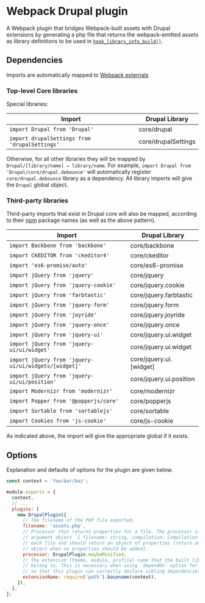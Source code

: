 # Webpack Drupal plugin

A Webpack plugin that bridges Webpack-built assets with Drupal extensions by
generating a php file that returns the webpack-emitted assets as library
definitions to be used in [`hook_library_info_build()`](https://api.drupal.org/apis/hook_library_info_build).

## Dependencies

Imports are automatically mapped to [Webpack externals](https://webpack.js.org/configuration/externals)

### Top-level Core libraries

Special libraries:

| Import                                        | Drupal Library      |
| --------------------------------------------- | ------------------- |
| `import Drupal from 'Drupal'`                 | core/drupal         |
| `import drupalSettings from 'drupalSettings'` | core/drupalSettings |

Otherwise, for all other libraries they will be mapped by
`Drupal/[library/name] → library/name`. For example,
`import Drupal from 'Drupal/core/drupal.debounce'` will automatically register
`core/drupal.debounce` library as a dependency. All library imports will give
the `Drupal` global object.

### Third-party libraries

Third-party imports that exist in Drupal core will also be mapped, according to
their [npm](https://npmjs.com/) package names (as well as the above pattern).

| Import                                               | Drupal Library          |
| ---------------------------------------------------- | ----------------------- |
| `import Backbone from 'backbone'`                    | core/backbone           |
| `import CKEDITOR from 'ckeditor4'`                   | core/ckeditor           |
| `import 'es6-promise/auto'`                          | core/es6-promise        |
| `import jQuery from 'jquery'`                        | core/jquery             |
| `import jQuery from 'jquery-cookie'`                 | core/jquery.cookie      |
| `import jQuery from 'farbtastic'`                    | core/jquery.farbtastic  |
| `import jQuery from 'jquery-form'`                   | core/jquery.form        |
| `import jQuery from 'joyride'`                       | core/jquery.joyride     |
| `import jQuery from 'jquery-once'`                   | core/jquery.once        |
| `import jQuery from 'jquery-ui'`                     | core/jquery.ui.widget   |
| `import jQuery from 'jquery-ui/ui/widget'`           | core/jquery.ui.widget   |
| `import jQuery from 'jquery-ui/ui/widgets/[widget]'` | core/jquery.ui.[widget] |
| `import jQuery from 'jquery-ui/ui/position'`         | core/jquery.ui.position |
| `import Modernizr from 'modernizr'`                  | core/modernizr          |
| `import Popper from '@popperjs/core'`                | core/popperjs           |
| `import Sortable from 'sortablejs'`                  | core/sortable           |
| `import Cookies from 'js-cookie'`                    | core/js-cookie          |

As indicated above, the import will give the appropriate global if it exists.

## Options

Explanation and defaults of options for the plugin are given below.

```js
const context = 'foo/bar/baz';

module.exports = {
  context,
  // ...
  plugins: [
    new DrupalPlugin({
      // The filename of the PHP file exported.
      filename: 'assets.php',
      // Processor that returns properties for a file. The processor is given an
      // argument object `{ filename: string, compilation: Compilation }` for
      // each file and should return an object of properties (return an empty
      // object when no properties should be added).
      processor: DrupalPlugin.maybeMinified,
      // The extension (theme, module, profile) name that the built libraries
      // belong to. This is necessary when using `dependOn` option for entries
      // so that this plugin can correctly declare sibling dependencies.
      extensionName: require('path').basename(context),
    }),
  ],
};
```
